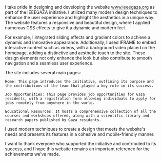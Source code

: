 I take pride in designing and developing the website www.ieeegaza.org as part of the IEEEGAZA initiative. I utilized many modern design techniques to enhance the user experience and highlight the aesthetics in a unique way. The website features a responsive and beautiful design, where I applied numerous CSS effects to give it a dynamic and modern feel.

For example, I integrated sliding effects and gradient colors to achieve a dynamic and innovative appearance. Additionally, I used IFRAME to embed interactive content such as videos, with a background video placed on the homepage, adding a distinctive and aesthetic touch to the site. These design elements not only enhance the look but also contribute to smooth navigation and a seamless user experience.

The site includes several main pages:

    Home: This page introduces the initiative, outlining its purpose and the contributions of the team that played a key role in its success.
    
    Job Opportunities: This page provides job opportunities for Gaza residents, with a registration form allowing individuals to apply for jobs remotely from anywhere in the world.
    
    Educational Resources: It hosts a comprehensive collection of all the courses and workshops offered, along with a scientific library and research papers published by Gaza residents.

I used modern techniques to create a design that meets the website's needs and presents its features in a cohesive and mobile-friendly manner.

I want to thank everyone who supported the initiative and contributed to its success, and I hope this website remains an important reference for the achievements we've made.

